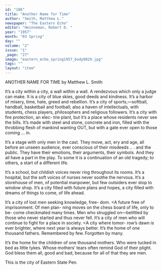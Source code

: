 ```yaml
---
id: "186"
title: "Another Name for Time"
author: "Smith, Matthew L."
newspaper: "The Eastern Echo"
editor: "Heinneman, Robert D. "
year: "1957"
month: "03 Spring"
day: ""
volume: "2"
issue: "1"
_page: "27"
image: "eastern_echo_spring1957_body0029.jpg"
tags: ""
layout: "item"
---
```

ANOTHER NAME
FOR TIME
by Matthew L. Smith

It’s a city within a city, a wall within a wall.
A rendezvous which only a judge can make. It is
a city of blue skies, good deeds and kindness. It’s
a harbor of misery, time, hate, greed and rebellion.
It’s a city of sports,—softball, handball, basketbail
and football; also a haven of intellectuals, with
students, chess players, philosophers and religious
followers. It’s a city with fire protection, an elec-
trie plant, but it’s a place whose residents never see
the bills. It’s made with steel and stone, concrete
and iron, filled with the throbbing flesh of mankind
wanting OUT, but with a gate ever open to those
coming ... in.

It’s a stage with only men in the cast. They
move, act, ery and age, all before an unseen audience,
ever conscious of their misdeeds .. . and the public.
They have their emotions, their arguments, their
symbols. And they all have a part in the play. To
some it is a continuation of an old tragedy; to
others, a start of a different life.

It’s a school, but childish voices never ring
throughout its rooms. It’s a hospital, but the soft
voices of nurses never soothe the nervous. It’s a
storehouse of men, of potential manpower, but few
outsiders ever stop to window shop. It’s a city
filled with future plans and hopes, a city filled with
dreams of things to come, of life ahead.

It’s a city of lost men seeking knowledge, free-
dom. <A future free of imprisonment. Of men plan-
ning moves on the chess board of life, only to be-
come checkmated many times. Men who struggled
on—belittled by those who never started and thus
never fell. It’s a city of men who will continue to
fight for a place in society. <A city where tomor-
row’s dawn is ever brighter, where next year is
always better. It’s the home of one thousand
fathers. Remembered by few. Forgotten by many.

It’s the home for the children of one thousand
mothers. Who were tucked in bed as little tykes.
Whose mothers’ tears often remind God of their
plight. God bless them all, good and bad, because
for all of that they are men.

This is the city of Eastern State Pen.

